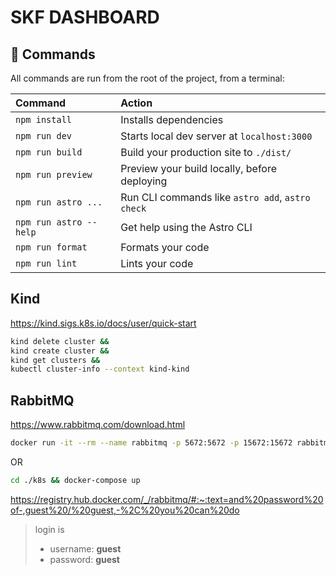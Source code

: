# SKF DASHBOARD

## 🧞 Commands

All commands are run from the root of the project, from a terminal:

| Command                | Action                                           |
| :--------------------- | :----------------------------------------------- |
| `npm install`          | Installs dependencies                            |
| `npm run dev`          | Starts local dev server at `localhost:3000`      |
| `npm run build`        | Build your production site to `./dist/`          |
| `npm run preview`      | Preview your build locally, before deploying     |
| `npm run astro ...`    | Run CLI commands like `astro add`, `astro check` |
| `npm run astro --help` | Get help using the Astro CLI                     |
| `npm run format`       | Formats your code                                |
| `npm run lint`         | Lints your code                                  |

## Kind

https://kind.sigs.k8s.io/docs/user/quick-start

```sh
kind delete cluster &&
kind create cluster &&
kind get clusters &&
kubectl cluster-info --context kind-kind 
```

## RabbitMQ

https://www.rabbitmq.com/download.html

```sh
docker run -it --rm --name rabbitmq -p 5672:5672 -p 15672:15672 rabbitmq:3.11-management
```

OR

```sh
cd ./k8s && docker-compose up
```

https://registry.hub.docker.com/_/rabbitmq/#:~:text=and%20password%20of-,guest%20/%20guest,-%2C%20you%20can%20do
> login is 
> * username: **guest** 
> * password: **guest**